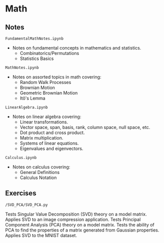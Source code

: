 # Math

## Notes

`FundamentalMathNotes.ipynb`
* Notes on fundamental concepts in mathematics and statistics.
    * Combinatorics/Permutations
    * Statistics Basics

`MathNotes.ipynb`
* Notes on assorted topics in math covering:
    * Random Walk Processes
    * Brownian Motion
    * Geometric Brownian Motion
    * Itô's Lemma

`LinearAlgebra.ipynb`
* Notes on linear algebra covering:
    * Linear transformations.
    * Vector space, span, basis, rank, column space, null space, etc.
    * Dot product and cross product.
    * Matrix multiplication.
    * Systems of linear equations.
    * Eigenvalues and eigenvectors.

`Calculus.ipynb`
* Notes on calculus covering:
    * General Definitions
    * Calculus Notation

## Exercises

`/SVD_PCA/SVD_PCA.py`

Tests Singular Value Decomposition (SVD) theory on a model matrix. Applies SVD to an image compression application. Tests Principal Component Analysis (PCA) theory on a model matrix. Tests the ability of PCA to find the properties of a matrix generated from Gaussian properties. Applies SVD to the MNIST dataset.
